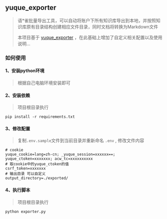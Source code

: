 ## yuque_exporter

> 语*雀批量导出工具，可以自动将账户下所有知识库导出到本地，并按照知识库原有目录结构创建相应文件目录，同时文档将转换为Markdown文件
>
> 本项目基于 [yuque_exporter](https://github.com/Jeandoom/yuque_exporter) ，在此基础上增加了自定义相关配置以及使用说明...

### 如何使用

#### 1、安装python环境

> 根据自己电脑环境安装即可

#### 2、安装依赖

> 项目根目录执行

```shell
pip install -r requirements.txt
```

#### 3、修改配置

> 复制`.env.sample`文件到当前目录并重新命名 `.env` , 修改文件内容 

```text
# cookie
yuque_cookie=lang=zh-cn; _yuque_session=xxxxxx==; yuque_ctoken=xxxxxxx; acw_tc=xxxxxxxxxx
# 取cookie中的yuque_ctoken的值
csrf_token=xxxxxxx
# 输出目录 可以自定义
output_directory=./exported/
```

#### 4、执行脚本

> 项目根目录执行

```shell
python exporter.py
```

